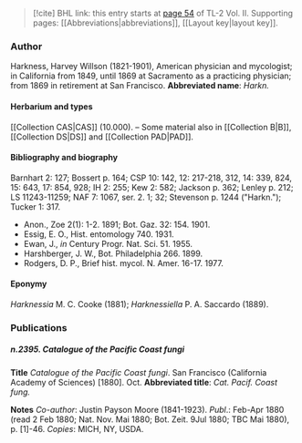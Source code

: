 > [!cite] BHL link: this entry starts at [page 54](https://www.biodiversitylibrary.org/page/33068296) of TL-2 Vol. II.
> Supporting pages: [[Abbreviations|abbreviations]], [[Layout key|layout key]].

### Author

Harkness, Harvey Willson (1821-1901), American physician and mycologist; in California from 1849, until 1869 at Sacramento as a practicing physician; from 1869 in retirement at San Francisco. 
**Abbreviated name**: *Harkn.*

#### Herbarium and types

[[Collection CAS|CAS]] (10.000). – Some material also in [[Collection B|B]], [[Collection DS|DS]] and [[Collection PAD|PAD]].

#### Bibliography and biography

Barnhart 2: 127; Bossert p. 164; CSP 10: 142, 12: 217-218, 312, 14: 339, 824, 15: 643, 17: 854, 928; IH 2: 255; Kew 2: 582; Jackson p. 362; Lenley p. 212; LS 11243-11259; NAF 7: 1067, ser. 2. 1; 32; Stevenson p. 1244 ("Harkn."); Tucker 1: 317.
- Anon., Zoe 2(1): 1-2. 1891; Bot. Gaz. 32: 154. 1901.
- Essig, E. O., Hist. entomology 740. 1931.
- Ewan, J., *in* Century Progr. Nat. Sci. 51. 1955.
- Harshberger, J. W., Bot. Philadelphia 266. 1899.
- Rodgers, D. P., Brief hist. mycol. N. Amer. 16-17. 1977.

#### Eponymy

*Harknessia* M. C. Cooke (1881); *Harknessiella* P. A. Saccardo (1889).

### Publications

##### n.2395. Catalogue of the Pacific Coast fungi

**Title**
*Catalogue of the Pacific Coast fungi*. San Francisco (California Academy of Sciences) \[1880\]. Oct.
**Abbreviated title**: *Cat. Pacif. Coast fung.*

**Notes**
*Co-author*: Justin Payson Moore (1841-1923).
*Publ*.: Feb-Apr 1880 (read 2 Feb 1880; Nat. Nov. Mai 1880; Bot. Zeit. 9Jul 1880; TBC Mai 1880), p. \[1\]-46. *Copies*: MICH, NY, USDA.

